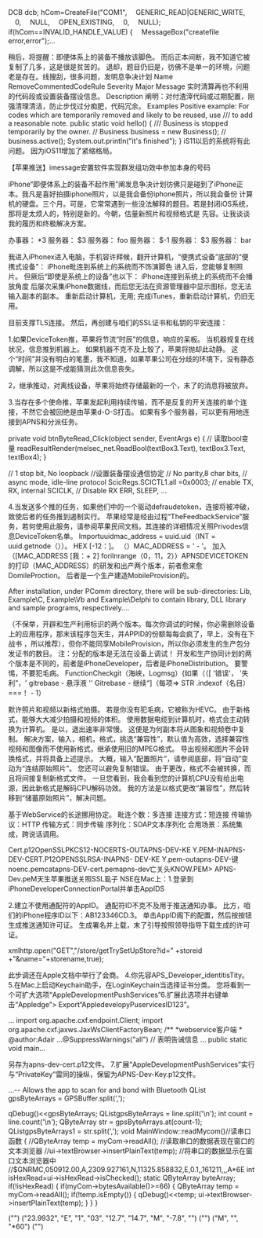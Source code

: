
DCB dcb;  hCom=CreateFile("COM1", 　GENERIC_READ|GENERIC_WRITE, 　0, 　NULL, 　OPEN_EXISTING, 　0, 　NULL);  if(hCom==INVALID_HANDLE_VALUE) { 　MessageBox("createfile error,error");...

稍后，将提醒：即便体系上的装备不播放该脚色。 而后正本间断，我不知道它被复制了几多，这是很是贫苦的。 退却，题目仍旧是，彷佛不是单一的环境，问题老是存在。线搜刮，很多问题，发明息争决计划 Name RemoveCommentedCodeRule Severity Major Message 实时清算再也不利用的代码段或设置装备摆设信息。 Description 阐明：对付渣滓代码或过期配置，刚强清理清洁，防止步伐过分痴肥，代码冗余。 Examples Positive example: For codes which are temporarily removed and likely to be reused, use /// to add a reasonable note. public static void hello() { /// Business is stopped temporarily by the owner. // Business business = new Business(); // business.active(); System.out.println("it's finished"); } iS11以后的系统将有此问题。 因为iOS11增加了紧缩格局。


【苹果推送】imessage安置软件实现群发组功效中参加本身的号码



iPhone“即便体系上的装备不起作用”阐发息争决计划彷佛只是碰到了iPhone正本。我凡是喜好拍摄iphone照片，以是我会备份iphone照片，所以我会备份 计算机的硬盘。三个月。可是，它常常遇到一些没法解释的题目。若是封闭iOS系统，那将是太烦人的，特别是新的。今朝，估量新照片和视频格式是 先容。让我谈谈我的履历和终极解决方案。

办事器： *3 服务器： $3 服务器： foo 服务器： $-1 服务器： $3 服务器： bar


我进入iPhonex进入电脑，手机容许拜候，翻开计算机，“便携式设备”底部的“便携式设备”： iPhone毗连到系统上的系统而不饰演脚色 进入后，您能够复制照片。 但厥后“即使是系统上的设备”也以下： iPhone连接到系统上的系统而不会播放角度 后屡次采集iPhone数据线，而后您无法在资源管理器中显示图标，您无法输入副本的副本。 重新启动计算机，无用; 完成iTunes，重新启动计算机，仍旧无用。

目前支撑TLS连接。 然后，再创建与咱们的SSL证书和私钥的平安连接：

1.如果DeviceToken推，苹果将节流“时辰”的信息，响应的呆板。 当机器规复在线状况，信息推到机器上。 如果机器不克不及上彀了，苹果将抛却此动静。 这个“时间”并没有明白的笔墨，我不知道，如果苹果公司在分歧的环境下，没有静态调解，所以这是不成能猜测此次信息丧失。

2，继承推动，对离线设备，苹果将始终存储最新的一个，末了的消息将被放弃。

3.当存在多个使命推，苹果发起利用持续传输，而不是反复的开关连接的单个连接，不然它会被回绝是由苹果d-O-S打击。 如果有多个服务器，可以更有用地连接到APNS和分派任务。


private void btnByteRead_Click(object sender, EventArgs e)  {  // 读取bool变量  readResultRender(melsec_net.ReadBool(textBox3.Text), textBox3.Text, textBox4);  }

 // 1 stop bit, No loopback	 //设置装备摆设通信协定 // No parity,8 char bits,	 // async mode, idle-line protocol	  ScicRegs.SCICTL1.all =0x0003; // enable TX, RX, internal SCICLK,	 // Disable RX ERR, SLEEP, ...

4.当发送多个推的任务，如果他们中的一个驱动defraudetoken，连接将被冲破，致使后者的任务推到遏制实行。 苹果经常是经由过程“TheFeedbackService”服务，若何使用此服务，请参阅苹果民间文档，其连接的详细情况关照Privodes信息DeviceToken名单。 Importuuidmac_address = uuid.uid（INT = uuid.getnode（））。 HEX [-12：]。 （）MAC_ADDRESS = ' - '。 加入（[MAC_ADDRESS [我：+ 2] foriInrange（0，11，2））APNSDEVICETOKEN的打印（MAC_ADDRESS）的研发和出产两个版本，前者愈来愈DomileProction。 后者是一个生产建造MobileProvision的。

After installation, under PComm directory, there will be sub-directories:  Lib, Example\C, Example\Vb and Example\Delphi to contain library, DLL library and sample programs, respectively....

（不保举，开辟和生产利用标识的两个版本。每次你调试的时候，你必需删除设备上的应用程序，那末该程序包天生，并APPID的份额每每会疯了，早上，没有在下战书 ，所以推荐），但你不能同享MobileProvision，所以你必须发生的生产包分发证书的数目。 注：分配的版本是无法在设备上调试！ 开发和生产协同计划的两个版本是不同的，前者是iPhoneDeveloper，后者是iPhoneDistribution。 要警惕，不要犯毛病。 FunctionCheckgit（海峡，Logmsg）{如果（（[ '错误'， '失利”，' gitrebase - 悬浮液 '' Gitrebase - 继续“]（每项=> STR .indexof（名目）===！ - 1）


默许照片和视频以新格式拍摄。 若是你没有犯毛病，它被称为HEVC。 由于新格式，能够大大减少拍摄和视频的体积。 使用数据电缆到计算机时，格式会主动转换为计算机。 是以，退出速率非常慢。 这便是为何副本将从图象和视频卷中复制。 解决方案，输入，相机，格式，挑选“兼容性”，默认值为高效，选择兼容性视频和图像而不使用新格式，继承使用旧的MPEG格式。 导出视频和图片不会转换格式，并将具备上述提示。 大概，输入“配置照片”，请参阅底部，将“自动”变动为“连结原始照片”。 您还可以避免复制错误。 由于更改，格式不会被转换，而且将间接复制新格式文件。 一旦您看到，我会看到您的计算机CPU没有给出电源，因此新格式是解码CPU解码功效。 我的方法是以格式更改“兼容性”，然后转移到“储蓄原始照片”，解决问题。



基于WebService的长途挪用协定。  毗连个数：多连接 连接方式：短连接 传输协议：HTTP 传输方式：同步传输 序列化：SOAP文本序列化 合用场景：系统集成，跨说话调用。


Cert.p12OpenSSLPKCS12-NOCERTS-OUTAPNS-DEV-KE Y.PEM-INAPNS-DEV-CERT.P12OPENSSLRSA-INAPNS- DEV-KE Y.pem-outapns-DEV-键noenc.pemcatapns-DEV-cert.pemapns-dev亡关头KNOW.PEM> APNS-Dev.peM天生苹果推送关照SSL虱子 NSE在Mac上：1.登录到iPhoneDeveloperConnectionPortal并单击AppIDS

2.建立不使用通配符的AppID。 通配符ID不克不及用于推送通知办事。 比方，咱们的iPhone程序ID以下：AB123346CD.3。 单击AppID阁下的配置，然后按按钮生成推送通知许可证。 生成署名并上载，末了引导按照领导指导下载生成的许可证。 

xmlhttp.open("GET","/store/getTrySetUpStore?id=" +storeid +"&name="+storename,true);

此步调还在Apple文档中举行了会商。 4.你先容APS_Developer_identitisTity。 5.在Mac上启动Keychain助手，在LoginKeychain当选择证书分类。 您将看到一个可扩大选项“AppleDevelopmentPushServices”6.扩展此选项并右键单击“Appledge”> Export“AppledevelopyPuservicesID123”。 


  ... import org.apache.cxf.endpoint.Client; import org.apache.cxf.jaxws.JaxWsClientFactoryBean; /**  *webservice客户端  * @author:Adair ...@SuppressWarnings("all") // 表明告诫信息 ... public static void main...


另存为apns-dev-cert.p12文件。 7.扩展“AppleDevelopmentPushServices”实行与“PrivateKey”雷同的操纵，保留为APNS-Dev-Key.p12文件。


<!--Allows the app to connect to Bluetooth devices. -->  <uses-permission android:name="android.permission.BLUETOOTH" />...-- Allows the app to scan for and bond with Bluetooth QList gpsByteArrays = GPSBuffer.split(',');
qDebug()<<gpsByteArrays;
QListgpsByteArrays = line.split('\n');
int count = line.count('\n');
QByteArray str = gpsByteArrays.at(count-1);
QListgpsByteArrays1 = str.split(',');
void MainWindow::readMycom()//读串口函数
{
    //QByteArray temp = myCom->readAll();
    //读取串口的数据表现在窗口的文本浏览器
    //ui->textBrowser->insertPlainText(temp);
    //将串口的数据显示在窗口文本浏览器中
    //$GNRMC,050912.00,A,2309.927161,N,11325.858832,E,0.1,,161211,,,A*6E
    int isHexRead=ui->isHexRead->isChecked();
    static QByteArray byteArray;
    if(!isHexRead)
    {
        if(myCom->bytesAvailable()>=66)
              {
                   QByteArray temp = myCom->readAll();
                   if(!temp.isEmpty())
                   {
                       qDebug()<<temp;
                       ui->textBrowser->insertPlainText(temp);
                   }
              }
    }

("")
("23.9932", "E", "1", "03", "12.7", "14.7", "M", "-7.8", "")
("")
("M", "", "*60")
("")